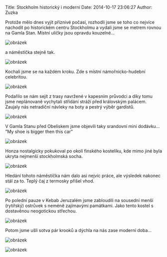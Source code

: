 Title: Stockholm historický i moderní
Date: 2014-10-17 23:06:27
Author: Zuzka


Protože mělo dnes vyjít příznivé počasí, rozhodli jsme se toho co nejvíce
nachodit po historickém centru Stockholmu a vydali jsme se metrem rovnou na
Gamla Stan. Místní uličky jsou opravdu kouzelné...

![obrázek]({filename}/images/tumblr_inline_ndlvwvjVu71t37x0f.jpg)

a náměstíčka stejně tak.

![obrázek]({filename}/images/tumblr_inline_ndlw3eUDLB1t37x0f.jpg)

Kochali jsme se na každém kroku. Zde s místní námořnicko-hudební celebritou.

![obrázek]({filename}/images/tumblr_inline_ndlvs2MLfT1t37x0f.jpg)

Podařilo se nám sejít z trasy navržené v kapesním průvodci a díky tomu jsme
neplánovaně vychytali střídání stráží před královským palácem. Zaujaly nás
netradiční návleky na boty a pestrý výběr gardistů.

![obrázek]({filename}/images/tumblr_inline_ndlwamBvSe1t37x0f.jpg)

V Gamla Stanu před Obeliskem jsme objevili taky srandovní mini dodávku... "My
shoe is bigger then this car"

![obrázek]({filename}/images/tumblr_inline_ndlwekcDyP1t37x0f.jpg)

Honza nostalgicky pokukoval po okolí finského kostelíku, kde mimo jiné byla
ukryta nejmenší stockholmská socha.

![obrázek]({filename}/images/tumblr_inline_ndlwixB2z41t37x0f.jpg)

Hledání tohoto náměstíčka nám dalo asi nejvíc práce, ale výsledek nakonec stál
za to. Teplý čaj z termosky přišel vhod.

![obrázek]({filename}/images/tumblr_inline_ndlwp1IKpA1t37x0f.jpg)

Po polední pauze v Kebab Jeruzalém jsme zabloudili na sousední menší (rytířský)
ostrůvek s neméně zajímavými památkami. Jako tento kostel s dostavěnou
neogotickou střechou.

![obrázek]({filename}/images/tumblr_inline_ndlwvy5grA1t37x0f.jpg)

Potom jsme ušli sotva pár krooků a dýchla na nás zase moderní doba...

![obrázek]({filename}/images/tumblr_inline_ndlwzbqXfp1t37x0f.jpg)

![obrázek]({filename}/images/tumblr_inline_ndlx0k1zWO1t37x0f.jpg)
